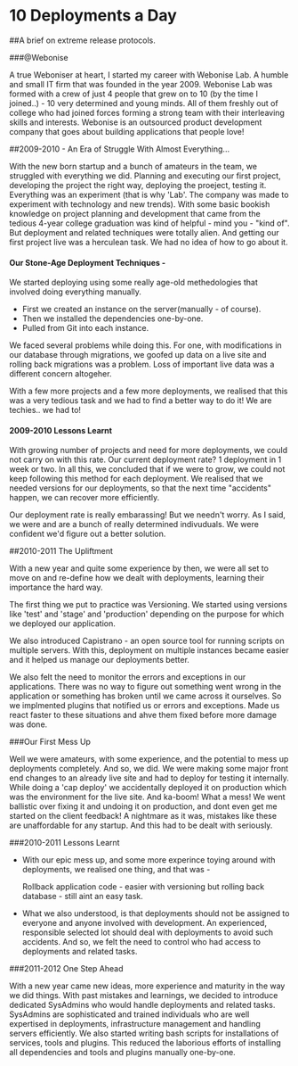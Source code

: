 10 Deployments a Day
====
##A brief on extreme release protocols.

###@Webonise

A true Weboniser at heart, I started my career with Webonise Lab. A humble and small IT firm that was founded in the year 2009. Webonise Lab was formed with a crew of just 4 people that grew on to 10 (by the time I joined..) - 10 very determined and young minds. All of them freshly out of college who had joined forces forming a strong team with their interleaving skills and interests. Webonise is an outsourced product development company that goes about building applications that people love!

##2009-2010 - An Era of Struggle With Almost Everything...

With the new born startup and a bunch of amateurs in the team, we struggled with everything we did. Planning and executing our first project, developing the project the right way, deploying the proeject, testing it. Everything was an experiment (that is why 'Lab'. The company was made to experiment with technology and new trends). With some basic bookish knowledge on project planning and development that came from the tedious 4-year college graduation was kind of helpful - mind you - "kind of". But deployment and related techniques were totally alien. And getting our first project live was a herculean task. We had no idea of how to go about it.

#### Our Stone-Age Deployment Techniques - 
We started deploying using some really age-old methedologies that involved doing everything manually. 

* First we created an instance on the server(manually - of course).
* Then we installed the dependencies one-by-one.
* Pulled from Git into each instance.

We faced several problems while doing this.
For one, with modifications in our database through migrations, we goofed up data on a live site and rolling back migrations was a problem. Loss of important live data was a different concern altogeher.


With a few more projects and a few more deployments, we realised that this was a very tedious task and we had to find a better way to do it! We are techies.. we had to!

#### 2009-2010 Lessons Learnt
With growing number of projects and need for more deployments, we could not carry on with this rate. Our current deployment rate? 1 deployment in 1 week or two. In all this, we concluded that if we were to grow, we could not keep following this method for each deployment. We realised that we needed versions for our deployments, so that the next time "accidents" happen, we can recover more efficiently.

Our deployment rate is really embarassing! But we needn't worry. As I said, we were and are a bunch of really determined indivuduals. We were confident we'd figure out a better solution.

##2010-2011 The Upliftment

With a new year and quite some experience by then, we were all set to move on and re-define how we dealt with deployments, learning their importance the hard way. 

The first thing we put to practice was Versioning. We started using versions like 'test' and 'stage' and 'production' depending on the purpose for which we deployed our application.

We also introduced Capistrano - an open source tool for running scripts on multiple servers. With this, deployment on multiple instances became easier and it helped us manage our deployments better.

We also felt the need to monitor the errors and exceptions in our applications. There was no way to figure out something went wrong in the application or something has broken until we came across it ourselves. So we implmented plugins that notified us or errors and exceptions. Made us react faster to these situations and ahve them fixed before more damage was done.

###Our First Mess Up

Well we were amateurs, with some experience, and the potential to mess up deployments completely. And so, we did. We were making some major front end changes to an already live site and had to deploy for testing it internally. While doing a 'cap deploy' we accidentally deployed it on production which was the environment for the live site. And ka-boom! What a mess! We went ballistic over fixing it and undoing it on production, and dont even get me started on the client feedback! A nightmare as it was, mistakes like these are unaffordable for any startup. And this had to be dealt with seriously.

###2010-2011 Lessons Learnt

* With our epic mess up, and some more experince toying around with deployments, we realised one thing, and that was - 

  Rollback application code - easier with versioning but rolling back database - still aint an easy task.

* What we also understood, is that deployments should not be assigned to everyone and anyone involved with development. An experienced, responsible selected lot should deal with deployments to avoid such accidents. And so, we felt the need to control who had access to deployments and related tasks.


###2011-2012 One Step Ahead

With a new year came new ideas, more experience and maturity in the way we did things. With past mistakes and learnings, we decided to introduce dedicated SysAdmins who would handle deployments and related tasks.
SysAdmins are sophisticated and trained individuals who are well expertised in deployments, infrastructure management and handling servers efficiently. 
We also started writing bash scripts for installations of services, tools and plugins. This reduced the laborious efforts of installing all dependencies and tools and plugins manually one-by-one.
